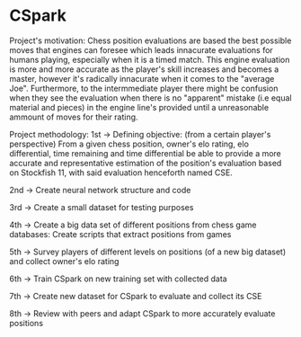 # CSpark

Project's motivation:
  Chess position evaluations are based the best possible moves that engines can foresee 
  which leads innacurate evaluations for humans playing, especially when it is a timed match.
  This engine evaluation is more and more accurate as the player's skill increases and becomes a master, 
  however it's radically innacurate when it comes to the "average Joe".
  Furthermore, to the intermmediate player there might be confusion when they see the evaluation when there
  is no "apparent" mistake (i.e equal material and pieces) in the engine line's provided until a unreasonable
  ammount of moves for their rating.


Project methodology:
1st -> Defining objective:
(from a certain player's perspective)
    From a given chess position, owner's elo rating, elo differential, time remaining and time differential be able to provide a more accurate and representative estimation of the position's evaluation based on Stockfish 11, with said evaluation henceforth named CSE.

2nd -> Create neural network structure and code

3rd -> Create a small dataset for testing purposes

4th -> Create a big data set of different positions from chess game databases:
    Create scripts that extract positions from games

5th -> Survey players of different levels on positions (of a new big dataset) and collect owner's elo rating

6th -> Train CSpark on new training set with collected data

7th -> Create new dataset for CSpark to evaluate and collect its CSE

8th -> Review with peers and adapt CSpark to more accurately evaluate positions
